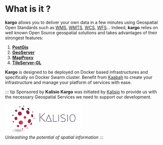 # What is it ?

**kargo** allows you to deliver your own data in a few minutes using Geospatial Open Standards such as [WMS](http://www.opengeospatial.org/standards/wms), [WMTS](http://www.opengeospatial.org/standards/wmts), [WCS](http://www.opengeospatial.org/standards/wcs), [WFS](http://www.opengeospatial.org/standards/wfs)... Indeed, **kargo** relies on well known Open Source geospatial solutions and takes advantages of their strongest features:

1. [**PostGis**](http://postgis.net/)
2. [**GeoServer**](http://geoserver.org/)
3. [**MapProxy**](https://mapproxy.org/)
4. [**TileServer-GL**](http://tileserver.org/)

**Kargo** is designed to be deployed on Docker based infrastructures and specifically on Docker Swarm cluster. Benefit from [Kaabah](https://kalisio.github.io/kaabah/) to create your infrastructure and manage your platform of services with ease.

::: tip Sponsored by **Kalisio**
**Kargo** was initiated by [Kalisio](https://kalisio.com) to provide us with the necessary Geospatial Services we need to support our development.<br/><br/>
![kalisio](./../assets/kalisio-banner.png)<br/>
*Unleashing the potential of spatial information*
::: 
